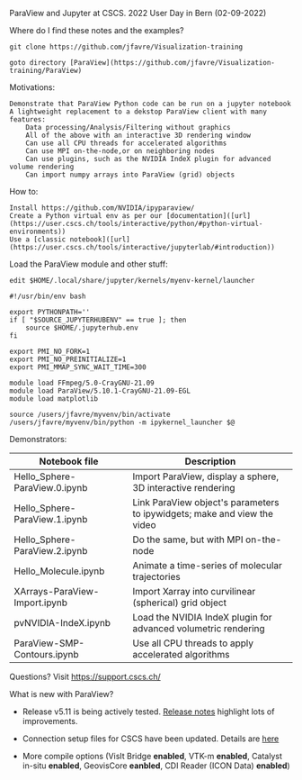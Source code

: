 ParaView and Jupyter at CSCS. 2022 User Day in Bern (02-09-2022)

Where do I find these notes and the examples?

    git clone https://github.com/jfavre/Visualization-training

    goto directory [ParaView](https://github.com/jfavre/Visualization-training/ParaView)
    
Motivations:

    Demonstrate that ParaView Python code can be run on a jupyter notebook
    A lightweight replacement to a dekstop ParaView client with many features:
        Data processing/Analysis/Filtering without graphics
        All of the above with an interactive 3D rendering window
        Can use all CPU threads for accelerated algorithms
        Can use MPI on-the-node,or on neighboring nodes
        Can use plugins, such as the NVIDIA IndeX plugin for advanced volume rendering
        Can import numpy arrays into ParaView (grid) objects

How to:

    Install https://github.com/NVIDIA/ipyparaview/
    Create a Python virtual env as per our [documentation]([url](https://user.cscs.ch/tools/interactive/python/#python-virtual-environments))
    Use a [classic notebook]([url](https://user.cscs.ch/tools/interactive/jupyterlab/#introduction))

Load the ParaView module and other stuff:

    edit $HOME/.local/share/jupyter/kernels/myenv-kernel/launcher

```
#!/usr/bin/env bash

export PYTHONPATH=''
if [ "$SOURCE_JUPYTERHUBENV" == true ]; then
    source $HOME/.jupyterhub.env
fi

export PMI_NO_FORK=1
export PMI_NO_PREINITIALIZE=1
export PMI_MMAP_SYNC_WAIT_TIME=300

module load FFmpeg/5.0-CrayGNU-21.09
module load ParaView/5.10.1-CrayGNU-21.09-EGL
module load matplotlib

source /users/jfavre/myvenv/bin/activate
/users/jfavre/myvenv/bin/python -m ipykernel_launcher $@
```
Demonstrators:

| Notebook file | Description |
| --- | --- |
| Hello_Sphere-ParaView.0.ipynb | Import ParaView, display a sphere, 3D interactive rendering |
| Hello_Sphere-ParaView.1.ipynb | Link ParaView object's parameters to ipywidgets; make and view the video |
| Hello_Sphere-ParaView.2.ipynb | Do the same, but with MPI on-the-node |
| Hello_Molecule.ipynb | Animate a time-series of molecular trajectories |
| XArrays-ParaView-Import.ipynb | Import Xarray into curvilinear (spherical) grid object |
| pvNVIDIA-IndeX.ipynb | Load the NVIDIA IndeX plugin for advanced volumetric rendering
| ParaView-SMP-Contours.ipynb | Use all CPU threads to apply accelerated algorithms |

Questions? Visit https://support.cscs.ch/

What is new with ParaView?

- Release v5.11 is being actively tested. [Release notes](https://gitlab.kitware.com/paraview/paraview/-/blob/master/Documentation/release/ParaView-5.11.0.md/) highlight lots of improvements.

- Connection setup files for CSCS have been updated. Details are [here](https://user.cscs.ch/computing/visualisation/paraview/)

- More compile options (VisIt Bridge **enabled**, VTK-m **enabled**, Catalyst in-situ **enabled**, GeovisCore **eanbled**, CDI Reader (ICON Data) **enabled**) 
